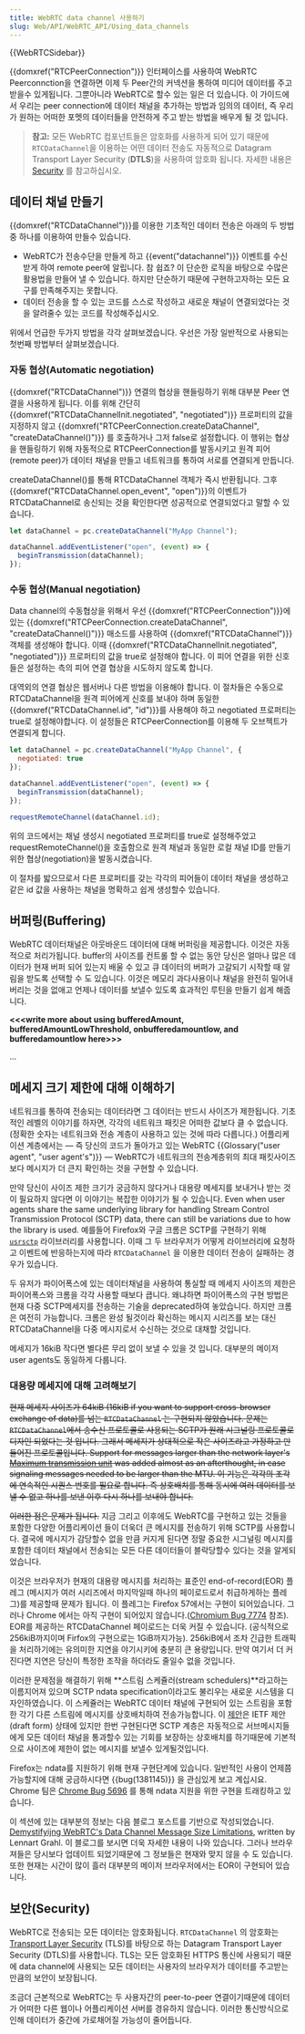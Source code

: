```yaml
---
title: WebRTC data channel 사용하기
slug: Web/API/WebRTC_API/Using_data_channels
---
```

{{WebRTCSidebar}}

{{domxref("RTCPeerConnection")}} 인터페이스를 사용하여 WebRTC Peerconnction을 연결하면 이제 두 Peer간의 커넥션을 통하여 미디어 데이터를 주고 받을수 있게됩니다. 그뿐아니라 WebRTC로 할수 있는 일은 더 있습니다. 이 가이드에서 우리는 peer connection에 데이터 채널을 추가하는 방법과 임의의 데이터, 즉 우리가 원하는 어떠한 포멧의 데이터들을 안전하게 주고 받는 방법을 배우게 될 것 입니다.

> **참고:** 모든 WebRTC 컴포넌트들은 암호화를 사용하게 되어 있기 때문에 `RTCDataChannel`을 이용하는 어떤 데이터 전송도 자동적으로 Datagram Transport Layer Security (**DTLS**)을 사용하여 암호화 됩니다. 자세한 내용은 [Security](#security) 를 참고하십시오.

## 데이터 채널 만들기

{{domxref("RTCDataChannel")}}를 이용한 기초적인 데이터 전송은 아래의 두 방법중 하나를 이용하여 만들수 있습니다.

- WebRTC가 전송수단을 만들게 하고 {{event("datachannel")}} 이벤트를 수신 받게 하여 remote peer에 알립니다. 참 쉽죠? 이 단순한 로직을 바탕으로 수많은 활용법을 만들어 낼 수 있습니다. 하지만 단순하기 때문에 구현하고자하는 모든 요구를 만족해주지는 못합니다.
- 데이터 전송을 할 수 있는 코드를 스스로 작성하고 새로운 채널이 연결되었다는 것을 알려줄수 있는 코드를 작성해주십시오.

위에서 언급한 두가지 방법을 각각 살펴보겠습니다. 우선은 가장 일반적으로 사용되는 첫번째 방법부터 살펴보겠습니다.

### 자동 협상(Automatic negotiation)

{{domxref("RTCDataChannel")}} 연결의 협상을 핸들링하기 위해 대부분 Peer 연결을 사용하게 됩니다. 이를 위해 간단히 {{domxref("RTCDataChannelInit.negotiated", "negotiated")}} 프로퍼티의 값을 지정하지 않고 {{domxref("RTCPeerConnection.createDataChannel", "createDataChannel()")}} 를 호출하거나 그저 false로 설정합니다. 이 행위는 협상을 핸들링하기 위해 자동적으로 RTCPeerConnection를 발동시키고 원격 피어(remote peer)가 데이터 채널을 만들고 네트워크를 통하여 서로를 연결되게 만듭니다.

createDataChannel()를 통해 RTCDataChannel 객체가 즉시 반환됩니다. 그후 {{domxref("RTCDataChannel.open_event", "open")}}의 이벤트가 RTCDataChannel로 송신되는 것을 확인한다면 성공적으로 연결되었다고 말할 수 있습니다.

```js
let dataChannel = pc.createDataChannel("MyApp Channel");

dataChannel.addEventListener("open", (event) => {
  beginTransmission(dataChannel);
});
```

### 수동 협상(Manual negotiation)

Data channel의 수동협상을 위해서 우선 {{domxref("RTCPeerConnection")}}에 있는 {{domxref("RTCPeerConnection.createDataChannel", "createDataChannel()")}} 매소드를 사용하여 {{domxref("RTCDataChannel")}} 객체를 생성해야 합니다. 이때 {{domxref("RTCDataChannelInit.negotiated", "negotiated")}} 프로퍼티의 값을 true로 설정해야 합니다. 이 피어 연결을 위한 신호들은 설정하는 측의 피어 연결 협상을 시도하지 않도록 합니다.

대역외의 연결 협상은 웹서버나 다른 방법을 이용해야 합니다. 이 절차들은 수동으로 RTCDataChannel을 원격 피어에게 신호를 보내야 하며 동일한 {{domxref("RTCDataChannel.id", "id")}}를 사용해야 하고 negotiated 프로퍼티는 true로 설정해야합니다. 이 설정들은 RTCPeerConnection를 이용해 두 오브젝트가 연결되게 합니다.

```js
let dataChannel = pc.createDataChannel("MyApp Channel", {
  negotiated: true
});

dataChannel.addEventListener("open", (event) => {
  beginTransmission(dataChannel);
});

requestRemoteChannel(dataChannel.id);
```

위의 코드에서는 채널 생성시 negotiated 프로퍼티를 true로 설정해주었고 requestRemoteChannel()을 호출함으로 원격 채널과 동일한 로컬 채널 ID를 만들기 위한 협상(negotiation)을 발동시켰습니다.

이 절차를 밟으므로서 다른 프로퍼티를 갖는 각각의 피어들이 데이터 채널을 생성하고 같은 id 값을 사용하는 채널을 명확하고 쉽게 생성할수 있습니다.

## 버퍼링(Buffering)

WebRTC 데이터채널은 아웃바운드 데이터에 대해 버퍼링을 제공합니다. 이것은 자동적으로 처리가됩니다. buffer의 사이즈를 컨트롤 할 수 없는 동안 당신은 얼마나 많은 데이터가 현재 버퍼 되어 있는지 배울 수 있고 큐 데이터의 버퍼가 고갈되기 시작할 때 알림을 받도록 선택할 수 도 있습니다. 이것은 메모리 과다사용이나 채널을 완전히 밀어내버리는 것을 없애고 언제나 데이터를 보낼수 있도록 효과적인 루틴을 만들기 쉽게 해줍니다.

**<<\<write more about using bufferedAmount, bufferedAmountLowThreshold, onbufferedamountlow, and bufferedamountlow here>>>**

...

## 메세지 크기 제한에 대해 이해하기

네트워크를 통하여 전송되는 데이터라면 그 데이터는 반드시 사이즈가 제한됩니다. 기초적인 레벨의 이야기를 하자면, 각각의 네트워크 패킷은 어떠한 값보다 클 수 없습니다. (정확한 숫자는 네트워크와 전송 계층이 사용하고 있는 것에 따라 다릅니다.) 어플리케이션 계층에서는 — 즉 당신의 코드가 돌아가고 있는 WebRTC {{Glossary("user agent", "user agent's")}} — WebRTC가 네트워크의 전송계층위의 최대 패킷사이즈보다 메시지가 더 큰지 확인하는 것을 구현할 수 있습니다.

만약 당신이 사이즈 제한 크기가 궁금하지 않다거나 대용량 메세지를 보내거나 받는 것이 필요하지 않다면 이 이야기는 복잡한 이야기가 될 수 있습니다. Even when user agents share the same underlying library for handling Stream Control Transmission Protocol (SCTP) data, there can still be variations due to how the library is used. 예를들어 Firefox와 구글 크롬은 SCTP를 구현하기 위해 [`usrsctp`](https://github.com/sctplab/usrsctp) 라이브러리를 사용합니다. 이때 그 두 브라우저가 어떻게 라이브러리에 요청하고 이벤트에 반응하는지에 따라 `RTCDataChannel` 을 이용한 데이터 전송이 실패하는 경우가 있습니다.

두 유저가 파이어폭스에 있는 데이터채널을 사용하여 통실할 때 메세지 사이즈의 제한은 파이어폭스와 크롬을 각각 사용할 때보다 큽니다. 왜냐하면 파이어폭스의 구현 방법은 현재 다중 SCTP메세지를 전송하는 기술을 deprecated하여 놓았습니다. 하지만 크롬은 여전히 가능합니다. 크롬은 완성 될것이라 확신하는 메시지 시리즈를 보는 대신 RTCDataChannel을 다중 메시지로서 수신하는 것으로 대채할 것입니다.

메세지가 16kiB 작다면 별다른 무리 없이 보낼 수 있을 것 입니다. 대부분의 메이저 user agents도 동일하게 다룹니다.

### 대용량 메세지에 대해 고려해보기

~~현재 메세지 사이즈가 64kiB (16kiB if you want to support cross-browser exchange of data)를 넘는 `RTCDataChannel` 는 구현되지 않았습니다. 문제는 `RTCDataChannel`에서 송수신 프로토콜로 사용되는 SCTP가 원래 시그널링 프로토콜로 디자인 되었다는 것 입니다. 그래서 메세지가 상대적으로 작은 사이즈라고 가정하고 만들어진 프로토콜입니다. Support for messages larger than the network layer's [Maximum transmission unit](https://en.wikipedia.org/wiki/Maximum_transmission_unit) was added almost as an afterthought, in case signaling messages needed to be larger than the MTU. 이 기능은 각각의 조각에 연속적인 시퀀스 번호를 필요로 합니다. 즉 상호배치를 통해 동시에 여러 데이터를 보낼 수 없고 하나를 보낸 이후 다시 하나를 보내야 합니다.~~

~~이러한 점은 문제가 됩니다.~~ 지금 그리고 이후에도 WebRTC를 구현하고 있는 것들을 포함한 다양한 어플리케이션 들이 더욱더 큰 메시지를 전송하기 위해 SCTP를 사용합니다. 결국에 메시지가 감당할수 없을 만큼 커지게 된다면 정말 중요한 시그널링 메시지를 포함한 데이터 채널에서 전송되는 모든 다른 데이터들이 블락당할수 있다는 것을 알게되었습니다.

이것은 브라우저가 현재의 대용량 메시지를 처리하는 표준인 end-of-record(EOR) 플레그 (메시지가 여러 시리즈에서 마지막일때 하나의 페이로드로서 취급하게하는 플레그)를 제공할때 문제가 됩니다. 이 플레그는 Firefox 57에서는 구현이 되어있습니다. 그러나 Chrome 에서는 아직 구현이 되어있지 않습니다.([Chromium Bug 7774](https://bugs.chromium.org/p/webrtc/issues/detail?id=7774) 참조). EOR를 제공하는 RTCDataChannel 페이로드는 더욱 커질 수 있습니다. (공식적으로 256kiB까지이며 Firfox의 구현으로는 1GiB까지가능). 256kiB에서 조차 긴급한 트래픽을 처리하기에는 유의미한 지연을 야기시키에 충분히 큰 용량입니다. 만약 여기서 더 커진다면 지연은 당신이 특정한 조작을 하더라도 줄일수 없을 것입니다.

이러한 문제점을 해결하기 위해 **스트림 스케쥴러(stream schedulers)**라고하는 이름지어져 있으며 SCTP ndata specification이라고도 불리우는 새로운 시스템을 디자인하였습니다. 이 스케쥴러는 WebRTC 데이터 채널에 구현되어 있는 스트림을 포함한 각기 다른 스트림에 메시지를 상호배치하여 전송가능합니다. 이 [제안](https://tools.ietf.org/html/draft-ietf-tsvwg-sctp-ndata)은 IETF 제안(draft form) 상태에 있지만 한번 구현된다면 SCTP 계층은 자동적으로 서브메시지들에게 모든 데이터 채널을 통과할수 있는 기회를 보장하는 상호배치를 하기때문에 기본적으로 사이즈에 제한이 없는 메시지를 보낼수 있게될것입니다.

Firefox는 ndata를 지원하기 위해 현재 구현단계에 있습니다. 일반적인 사용이 언제쯤 가능할지에 대해 궁금하시다면 {{bug(1381145)}} 을 관심있게 보고 계십시요. Chrome 팀은 [Chrome Bug 5696](https://bugs.chromium.org/p/webrtc/issues/detail?id=5696) 를 통해 ndata 지원을 위한 구현을 트래킹하고 있습니다.

<div class="originaldocinfo"><p>이 섹션에 있는 대부분의 정보는 다음 블로그 포스트를 기반으로 작성되었습니다. <a href="https://lgrahl.de/articles/demystifying-webrtc-dc-size-limit.html">Demystifyijng WebRTC's Data Channel Message Size Limitations</a>, written by Lennart Grahl. 이 블로그를 보시면 더욱 자세한 내용이 나와 있습니다. 그러나 브라우져들은 당시보다 업데이트 되었기때문에 그 정보들은 현재와 맞지 않을 수 도 있습니다. 또한 현재는 시간이 많이 흘러 대부분의 메이저 브라우저에서는 EOR이 구현되어 있습니다.</p></div>

## 보안(Security)

WebRTC로 전송되는 모든 데이터는 암호화됩니다. `RTCDataChannel` 의 암호화는[Transport Layer Security](/ko/docs/Web/Security/Transport_Layer_Security) (TLS)를 바탕으로 하는 Datagram Transport Layer Security (DTLS)를 사용합니다. TLS는 모든 암호화된 HTTPS 통신에 사용되기 때문에 data channel에 사용되는 모든 데이터는 사용자의 브라우저가 데이터를 주고받는 만큼의 보안이 보장됩니다.

조금더 근본적으로 WebRTC는 두 사용자간의 peer-to-peer 연결이기때문에 데이터가 어떠한 다른 웹이나 어플리케이션 서버를 경유하지 않습니다. 이러한 통신방식으로 인해 데이터가 중간에 가로채어질 가능성이 줄어듭니다.
